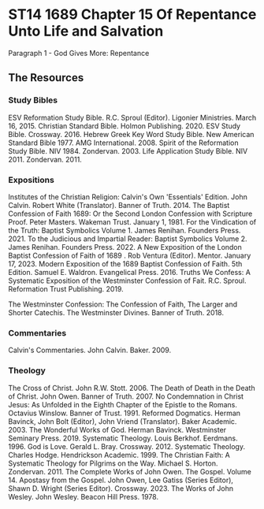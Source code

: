 

# ST14 1689 Chapter 15 Of Repentance Unto Life and Salvation

Paragraph 1 - God Gives More: Repentance

## The Resources

### Study Bibles

ESV Reformation Study Bible. R.C. Sproul (Editor). Ligonier Ministries. March 16, 2015. 
Christian Standard Bible. Holmon Publishing. 2020. 
ESV Study Bible. Crossway. 2016. 
Hebrew Greek Key Word Study Bible. New American Standard Bible 1977. AMG International. 2008. 
Spirit of the Reformation Study Bible. NIV 1984. Zondervan. 2003. 
Life Application Study Bible. NIV 2011. Zondervan. 2011. 

### Expositions

Institutes of the Christian Religion: Calvin's Own 'Essentials' Edition. John Calvin. Robert White (Translator). Banner of Truth. 2014. 
The Baptist Confession of Faith 1689: Or the Second London Confession with Scripture Proof. Peter Masters. Wakeman Trust. January 1, 1981. 
For the Vindication of the Truth: Baptist Symbolics Volume 1. James Renihan. Founders Press. 2021. 
To the Judicious and Impartial Reader: Baptist Symbolics Volume 2. James Renihan. Founders Press. 2022. 
A New Exposition of the London Baptist Confession of Faith of 1689 . Rob Ventura (Editor). Mentor. January 17, 2023. 
Modern Exposition of the 1689 Baptist Confession of Faith. 5th Edition.
Samuel E. Waldron. Evangelical Press. 2016. 
Truths We Confess: A Systematic Exposition of the Westminster Confession of Fait. R.C. Sproul. Reformation Trust Publishing. 2019.

The Westminster Confession: The Confession of Faith, The Larger and Shorter Catechis. The Westminster Divines. Banner of Truth. 2018.

### Commentaries

Calvin's Commentaries. John Calvin. Baker. 2009. 

### Theology

The Cross of Christ. John R.W. Stott. 2006. 
The Death of Death in the Death of Christ. John Owen. Banner of Truth. 2007. 
No Condemnation in Christ Jesus: As Unfolded in the Eighth Chapter of the Epistle to the Romans. Octavius Winslow. Banner of Trust. 1991. 
Reformed Dogmatics. Herman Bavinck, John Bolt (Editor), John Vriend (Translator). Baker Academic. 2003. 
The Wonderful Works of God. Herman Bavinck. Westminster Seminary Press. 2019. 
Systematic Theology. Louis Berkhof. Eerdmans. 1996. 
God is Love. Gerald L. Bray. Crossway. 2012. 
Systematic Theology. Charles Hodge. Hendrickson Academic. 1999. 
The Christian Faith: A Systematic Theology for Pilgrims on the Way. Michael S. Horton. Zondervan. 2011. 
The Complete Works of John Owen. The Gospel. Volume 14. Apostasy from the Gospel. John Owen, Lee Gatiss (Series Editor), Shawn D. Wright (Series Editor). Crossway. 2023. 
The Works of John Wesley. John Wesley. Beacon Hill Press. 1978. 